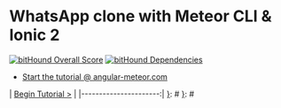 [{]: <region> (header)
# WhatsApp clone with Meteor CLI & Ionic 2
[}]: #
[{]: <region> (body)
[![bitHound Overall Score](https://www.bithound.io/github/Urigo/Ionic2CLI-Meteor-WhatsApp/badges/score.svg)](https://www.bithound.io/github/Urigo/Ionic2CLI-Meteor-WhatsApp) [![bitHound Dependencies](https://www.bithound.io/github/Urigo/Ionic2CLI-Meteor-WhatsApp/badges/dependencies.svg)](https://www.bithound.io/github/Urigo/Ionic2CLI-Meteor-WhatsApp/master/dependencies/npm)

- [Start the tutorial @ angular-meteor.com](https://angular-meteor.com/tutorials/whatsapp2/ionic/setup)


[}]: #
[{]: <region> (footer)
[{]: <helper> (nav_step)
| [Begin Tutorial >](manuals/views/step1.md) |
|----------------------:|
[}]: #
[}]: #